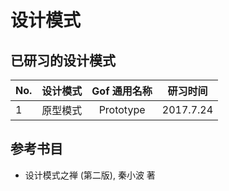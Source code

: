 # 设计模式

## 已研习的设计模式

| No. | 设计模式 | Gof 通用名称 | 研习时间 | 
| ------- | ------- | :-------: | :-------: |
| 1 | 原型模式 | Prototype | 2017.7.24 |

## 参考书目

- 设计模式之禅 (第二版), 秦小波 著

